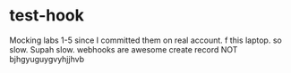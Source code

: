 # test-hook
Mocking labs 1-5 since I committed them on real account. f this laptop. 
so slow. Supah slow. webhooks are awesome
create record NOT
bjhgyuguygvyhjjhvb
